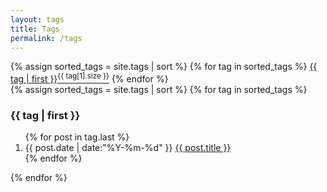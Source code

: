 ```yaml
---
layout: tags
title: Tags
permalink: /tags
---
```


<section class="container">
  <div class="list-tag">
    <div>
      {% assign sorted_tags = site.tags | sort %}
      {% for tag in sorted_tags %}
        <a href="#{{ tag[0] }}">{{ tag | first }}<sup>{{ tag[1].size }}</sup></a>
      {% endfor %}
    </div>
  </div>
</section>

<section class="container">
  {% assign sorted_tags = site.tags | sort %}
  {% for tag in sorted_tags %}
  <h3>{{ tag | first }}</h3>
  <ol class="tags-list" id="{{ tag[0] }}">
    {% for post in tag.last %}
    <li class="tags-list-item">
      <span class="tags-list-meta">{{ post.date | date:"%Y-%m-%d" }}</span>
      <a class="tags-list-name" href="{{ site.baseurl }}{{ post.url }}">{{ post.title }}</a>
    </li>
    {% endfor %}
  </ol>
  {% endfor %}
</section>
